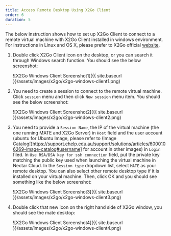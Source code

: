 ```yaml
---
title: Access Remote Desktop Using X2Go Client
order: 6
duration: 5
---
```


The below instruction shows how to set up X2Go Client to connect to a remote virtual machine with X2Go Client installed in windows environment. For instructions in Linux and OS X, please prefer to X2Go official [website](https://wiki.x2go.org/doku.php/doc:newtox2go).

1. Double click X2Go Client icon on the desktop, or you can search it through Windows search function. You should see the below screenshot:

    ![X2Go Windows Client Screenshot1]({{ site.baseurl }}/assets/images/x2go/x2go-windows-client1.png)

2. You need to create a session to connect to the remote virtual machine. Click `session` menu and then click `New session` menu item. You should see the below screenshot:

    ![X2Go Windows Client Screenshot2]({{ site.baseurl }}/assets/images/x2go/x2go-windows-client2.png)

3. You need to provide a `Session Name`, the IP of the virtual machine (the one running MATE and X2Go Server) in `Host` field and the user account (ubuntu for Ubuntu Image, please refer to (Image Catalog[)https://support.ehelp.edu.au/support/solutions/articles/6000106269-image-catalog#username] for account in other images) in `Login` filed. In `Use RSA/DSA key for ssh connection` field, put the private key matching the public key used when launching the virtual machine in Nectar Cloud. In the `Session type` dropdown list, select `MATE` as your remote desktop. You can also select other remote desktop type if it is installed on your virtual machine. Then, click OK and you should see something like the below screenshot:

    ![X2Go Windows Client Screenshot3]({{ site.baseurl }}/assets/images/x2go/x2go-windows-client3.png)

4. Double click that new icon on the right hand side of X2Go window, you should see the mate desktop:

    ![X2Go Windows Client Screenshot4]({{ site.baseurl }}/assets/images/x2go/x2go-windows-client4.png)
